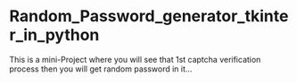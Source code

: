 # Random_Password_generator_tkinter_in_python
This is a mini-Project where you will see that 1st captcha verification process then you will get random password in it...
